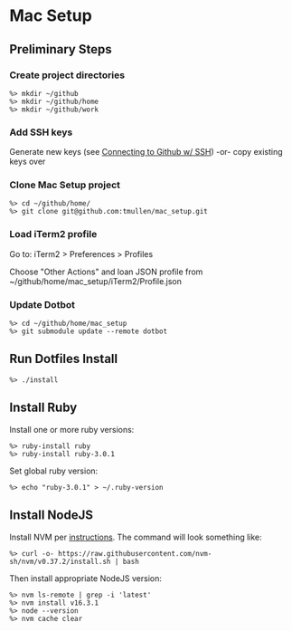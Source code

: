 # Mac Setup

## Preliminary Steps

### Create project directories
```
%> mkdir ~/github
%> mkdir ~/github/home
%> mkdir ~/github/work
```

### Add SSH keys

Generate new keys (see [Connecting to Github w/ SSH](https://docs.github.com/en/github/authenticating-to-github/connecting-to-github-with-ssh))
-or- copy existing keys over

### Clone Mac Setup project
```
%> cd ~/github/home/
%> git clone git@github.com:tmullen/mac_setup.git
```

### Load iTerm2 profile
Go to: iTerm2 > Preferences > Profiles

Choose "Other Actions" and loan JSON profile from ~/github/home/mac_setup/iTerm2/Profile.json

### Update Dotbot
```
%> cd ~/github/home/mac_setup
%> git submodule update --remote dotbot
```

## Run Dotfiles Install
```
%> ./install
```

## Install Ruby
Install one or more ruby versions:
```
%> ruby-install ruby
%> ruby-install ruby-3.0.1
```

Set global ruby version:
```
%> echo "ruby-3.0.1" > ~/.ruby-version
```

## Install NodeJS
Install NVM per [instructions](https://github.com/nvm-sh/nvm#install--update-script). The command will look something like:
```
%> curl -o- https://raw.githubusercontent.com/nvm-sh/nvm/v0.37.2/install.sh | bash
```

Then install appropriate NodeJS version:
```
%> nvm ls-remote | grep -i 'latest'
%> nvm install v16.3.1
%> node --version
%> nvm cache clear
```

